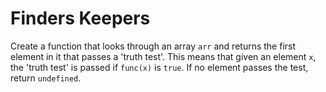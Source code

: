 # Finders Keepers
Create a function that looks through an array ```arr``` and returns the first element in it that passes a 'truth test'. This means that given an element ```x```, the 'truth test' is passed if ```func(x)``` is ```true```. If no element passes the test, return ```undefined```.
